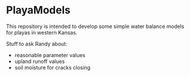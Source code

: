 # PlayaModels

This repository is intended to develop some simple water balance models for playas in western Kansas.

Stuff to ask Randy about:
 - reasonable parameter values
 - upland runoff values
 - soil moisture for cracks closing